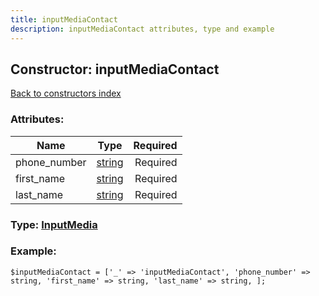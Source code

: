 ```yaml
---
title: inputMediaContact
description: inputMediaContact attributes, type and example
---
```

## Constructor: inputMediaContact  
[Back to constructors index](index.md)



### Attributes:

| Name     |    Type       | Required |
|----------|:-------------:|---------:|
|phone\_number|[string](../types/string.md) | Required|
|first\_name|[string](../types/string.md) | Required|
|last\_name|[string](../types/string.md) | Required|



### Type: [InputMedia](../types/InputMedia.md)


### Example:

```
$inputMediaContact = ['_' => 'inputMediaContact', 'phone_number' => string, 'first_name' => string, 'last_name' => string, ];
```  

